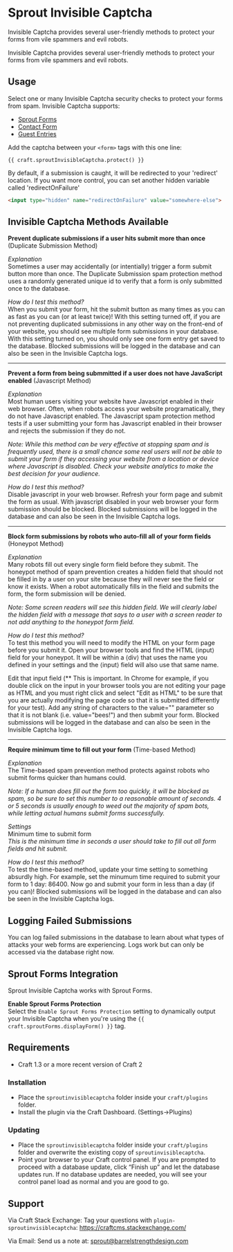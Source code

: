 # Sprout Invisible Captcha

Invisible Captcha provides several user-friendly methods to protect your forms from vile spammers and evil robots.

Invisible Captcha provides several user-friendly methods to protect your forms from vile spammers and evil robots.

## Usage

Select one or many Invisible Captcha security checks to protect your forms from spam.  Invisible Captcha supports:

- [Sprout Forms](http://sprout.barrelstrengthdesign.com/craft-plugins/forms)
- [Contact Form](https://github.com/pixelandtonic/ContactForm)
- [Guest Entries](https://github.com/pixelandtonic/GuestEntries)

Add the captcha between your `<form>` tags with this one line:

``` twig
{{ craft.sproutInvisibleCaptcha.protect() }}
```

By default, if a submission is caught, it will be redirected to your 'redirect' location.  If you want more control, you can set another hidden variable called 'redirectOnFailure'

``` html
<input type="hidden" name="redirectOnFailure" value="somewhere-else">
```

## Invisible Captcha Methods Available

**Prevent duplicate submissions if a user hits submit more than once** (Duplicate Submission Method)

_Explanation_<br>
Sometimes a user may accidentally (or intentially) trigger a form submit button more than once. The Duplicate Submission spam protection method uses a randomly generated unique id to verify that a form is only submitted once to the database.

_How do I test this method?_<br>
When you submit your form, hit the submit button as many times as you can as fast as you can (or at least twice)! With this setting turned off, if you are not preventing duplicated submissions in any other way on the front-end of your website, you should see multiple form submissions in your database. With this setting turned on, you should only see one form entry get saved to the database. Blocked submissions will be logged in the database and can also be seen in the Invisible Captcha logs.

<hr>

**Prevent a form from being submmitted if a user does not have JavaScript enabled** (Javascript Method)

_Explanation_<br>
Most human users visiting your website have Javascript enabled in their web browser. Often, when robots access your website programatically, they do not have Javascript enabled. The Javascript spam protection method tests if a user submitting your form has Javascript enabled in their browser and rejects the submission if they do not.

_Note: While this method can be very effective at stopping spam and is frequently used, there is a small chance some real users will not be able to submit your form if they accessing your website from a location or device where Javascript is disabled. Check your website analytics to make the best decision for your audience._

_How do I test this method?_<br>
Disable javascript in your web browser. Refresh your form page and submit the form as usual. With javascript disabled in your web browser your form submission should be blocked. Blocked submissions will be logged in the database and can also be seen in the Invisible Captcha logs.

<hr>

**Block form submissions by robots who auto-fill all of your form fields** (Honeypot Method)
  
_Explanation_<br>
Many robots fill out every single form field before they submit. The honeypot method of spam prevention creates a hidden field that should not be filled in by a user on your site because they will never see the field or know it exists. When a robot automatically fills in the field and submits the form, the form submission will be denied.

_Note: Some screen readers will see this hidden field. We will clearly label the hidden field with a message that says to a user with a screen reader to not add anything to the honeypot form field._

_How do I test this method?_<br>
To test this method you will need to modify the HTML on your form page before you submit it. Open your browser tools and find the HTML ⟨input⟩ field for your honeypot. It will be within a ⟨div⟩ that uses the name you defined in your settings and the ⟨input⟩ field will also use that same name.

Edit that input field (** This is important. In Chrome for example, if you double click on the input in your browser tools you are not editing your page as HTML and you must right click and select "Edit as HTML" to be sure that you are actually modifying the page code so that it is submitted differently for your test). Add any string of characters to the value="" parameter so that it is not blank (i.e. value="bees!") and then submit your form. Blocked submissions will be logged in the database and can also be seen in the Invisible Captcha logs.

<hr>

**Require minimum time to fill out your form** (Time-based Method)

_Explanation_<br>
The Time-based spam prevention method protects against robots who submit forms quicker than humans could.

_Note: If a human does fill out the form too quickly, it will be blocked as spam, so be sure to set this number to a reasonable amount of seconds. 4 or 5 seconds is usually enough to weed out the majority of spam bots, while letting actual humans submit forms successfully._

_Settings_<br>
Minimum time to submit form<br>
_This is the minimum time in seconds a user should take to fill out all form fields and hit submit._

_How do I test this method?_<br>
To test the time-based method, update your time setting to something absurdly high. For example, set the minumum time required to submit your form to 1 day: 86400. Now go and submit your form in less than a day (if you can)! Blocked submissions will be logged in the database and can also be seen in the Invisible Captcha logs.

## Logging Failed Submissions

You can log failed submissions in the database to learn about what types of attacks your web forms are experiencing. Logs work but can only be accessed via the database right now.

## Sprout Forms Integration

Sprout Invisible Captcha works with Sprout Forms.  

**Enable Sprout Forms Protection**<br>
Select the `Enable Sprout Forms Protection` setting to dynamically output your Invisible Captcha when you're using the `{{ craft.sproutForms.displayForm() }}` tag.

## Requirements

* Craft 1.3 or a more recent version of Craft 2

### Installation

* Place the `sproutinvisiblecaptcha` folder inside your `craft/plugins` folder.
* Install the plugin via the Craft Dashboard. (Settings&rarr;Plugins)

### Updating

* Place the `sproutinvisiblecaptcha` folder inside your `craft/plugins` folder and overwrite the existing copy of `sproutinvisiblecaptcha`.
* Point your browser to your Craft control panel. If you are prompted to proceed with a database update, click “Finish up” and let the database updates run.  If no database updates are needed, you will see your control panel load as normal and you are good to go.

## Support

Via Craft Stack Exchange: Tag your questions with `plugin-sproutinvisiblecaptcha`:
https://craftcms.stackexchange.com/

Via Email:
Send us a note at: sprout@barrelstrengthdesign.com